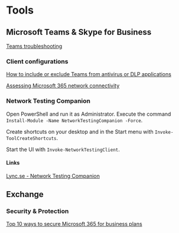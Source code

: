 # Tools

## Microsoft Teams & Skype for Business

[Teams troubleshooting](https://docs.microsoft.com/en-us/microsoftteams/troubleshoot/teams-welcome)

### Client configurations
[How to include or exclude Teams from antivirus or DLP applications](https://docs.microsoft.com/en-us/microsoftteams/troubleshoot/teams-administration/include-exclude-teams-from-antivirus-dlp)

[Assessing Microsoft 365 network connectivity](https://docs.microsoft.com/en-us/microsoft-365/enterprise/assessing-network-connectivity?view=o365-worldwide)

### Network Testing Companion
Open PowerShell and run it as Administrator. Execute the command `Install-Module -Name NetworkTestingCompanion -Force`.  

Create shortcuts on your desktop and in the Start menu with `Invoke-ToolCreateShortcuts`.  

Start the UI with `Invoke-NetworkTestingClient`.  

#### Links
[Lync.se - Network Testing Companion](https://www.lync.se/2019/09/network-testing-companion/)

## Exchange

### Security & Protection

[Top 10 ways to secure Microsoft 365 for business plans](https://docs.microsoft.com/en-us/microsoft-365/admin/security-and-compliance/secure-your-business-data?view=o365-worldwide#ransomware)
